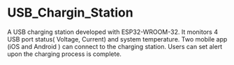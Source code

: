 # USB_Chargin_Station

A USB charging station developed with ESP32-WROOM-32. It monitors 4 USB port status( Voltage, Current) and system temperature.
Two mobile app (iOS and Android ) can connect to the charging station. Users can set alert upon the charging process is complete.

